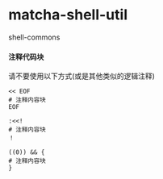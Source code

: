 # matcha-shell-util
shell-commons


#### 注释代码块
请不要使用以下方式(或是其他类似的逻辑注释)

```shell
<< EOF
# 注释内容块
EOF
```
```shell
:<<!
# 注释内容块
！
```
```shell
((0)) && {
# 注释内容块
}
```